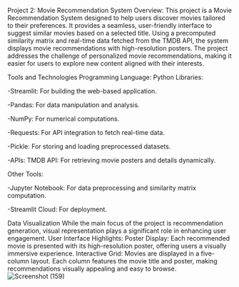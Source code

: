 Project 2: Movie Recommendation System Overview: This project is a Movie Recommendation System designed to help users discover movies tailored to their preferences. It provides a seamless, user-friendly interface to suggest similar movies based on a selected title. Using a precomputed similarity matrix and real-time data fetched from the TMDB API, the system displays movie recommendations with high-resolution posters. The project addresses the challenge of personalized movie recommendations, making it easier for users to explore new content aligned with their interests.

Tools and Technologies Programming Language: Python Libraries:

-Streamlit: For building the web-based application.

-Pandas: For data manipulation and analysis.

-NumPy: For numerical computations.

-Requests: For API integration to fetch real-time data.

-Pickle: For storing and loading preprocessed datasets.

-APIs: TMDB API: For retrieving movie posters and details dynamically.

Other Tools:

-Jupyter Notebook: For data preprocessing and similarity matrix computation.

-Streamlit Cloud: For deployment.

Data Visualization While the main focus of the project is recommendation generation, visual representation plays a significant role in enhancing user engagement. User Interface Highlights: Poster Display: Each recommended movie is presented with its high-resolution poster, offering users a visually immersive experience. Interactive Grid: Movies are displayed in a five-column layout. Each column features the movie title and poster, making recommendations visually appealing and easy to browse.![Screenshot (159)](https://github.com/user-attachments/assets/23bf99e1-7123-4158-a924-bb5981814d43)
